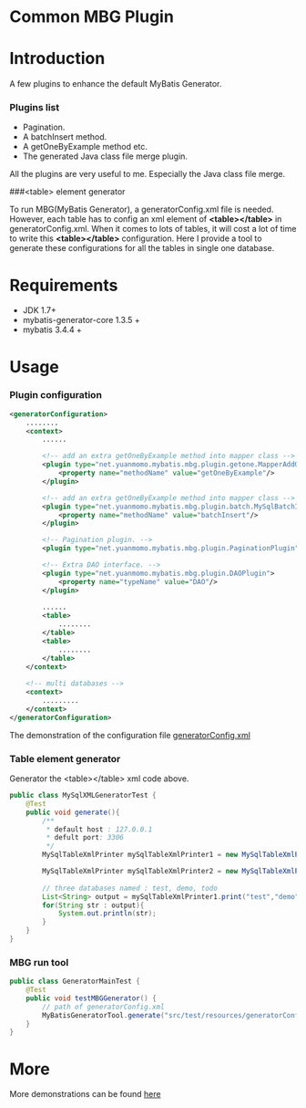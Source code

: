 Common MBG Plugin
=======================

# Introduction
A few plugins to enhance the default MyBatis Generator. 

### Plugins list
 * Pagination.
 * A batchInsert method.
 * A getOneByExample method etc.
 * The generated Java class file merge plugin.

  All the plugins are very useful to me. Especially the Java class file merge.

###&lt;table&gt; element generator

To run MBG(MyBatis Generator), a generatorConfig.xml file is needed. However, each table has to config an xml element of **&lt;table&gt;&lt;/table&gt;** in generatorConfig.xml. When it comes to lots of tables, it will cost a lot of time to write this **&lt;table&gt;&lt;/table&gt;** configuration.
Here I provide a tool to generate these configurations for all the tables in single one database.

# Requirements

* JDK  1.7+
* mybatis-generator-core  1.3.5 + 
* mybatis  3.4.4 + 

# Usage

### Plugin configuration
```xml
<generatorConfiguration>
    ........
    <context>
        ......

        <!-- add an extra getOneByExample method into mapper class -->
        <plugin type="net.yuanmomo.mybatis.mbg.plugin.getone.MapperAddGetOneByExamplePlugin">
            <property name="methodName" value="getOneByExample"/>
        </plugin>

        <!-- add an extra getOneByExample method into mapper class -->
        <plugin type="net.yuanmomo.mybatis.mbg.plugin.batch.MySqlBatchInsertPlugin">
            <property name="methodName" value="batchInsert"/>
        </plugin>

        <!-- Pagination plugin. -->
        <plugin type="net.yuanmomo.mybatis.mbg.plugin.PaginationPlugin"/>

        <!-- Extra DAO interface. -->
        <plugin type="net.yuanmomo.mybatis.mbg.plugin.DAOPlugin">
            <property name="typeName" value="DAO"/>
        </plugin>
        
		......
		<table>
			........
		</table>
		<table>
			........
		</table>
    </context>
    
    <!-- multi databases -->
    <context>
    	.........
    </context>
</generatorConfiguration>
```
The demonstration of the configuration file [generatorConfig.xml](https://github.com/yuanmomo/mybatis-generator-plugin/blob/master/common-mbg-plugin/src/test/resources/generatorConfig.xml)
 
### Table element generator

Generator the &lt;table&gt;&lt;/table&gt; xml code above.

```java
public class MySqlXMLGeneratorTest {
    @Test
	public void generate(){
		/**
		 * default host : 127.0.0.1
		 * defult port: 3306
		 */
		MySqlTableXmlPrinter mySqlTableXmlPrinter1 = new MySqlTableXmlPrinter("root","root");

		MySqlTableXmlPrinter mySqlTableXmlPrinter2 = new MySqlTableXmlPrinter("host","port","username","password");
		
		// three databases named : test, demo, todo
		List<String> output = mySqlTableXmlPrinter1.print("test","demo","todo");
		for(String str : output){
			System.out.println(str);
		}
	}
}
```
### MBG run tool
```java
public class GeneratorMainTest {
	@Test
	public void testMBGGenerator() {
		// path of generatorConfig.xml
		MyBatisGeneratorTool.generate("src/test/resources/generatorConfig.xml");
	}
}
```
# More
More demonstrations can be found [here](https://github.com/yuanmomo/mybatis-generator-plugin/tree/master/common-mbg-plugin/src/test)



